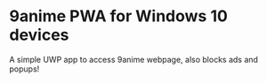 # 9anime PWA for Windows 10 devices
A simple UWP app to access 9anime webpage, also blocks ads and popups!

